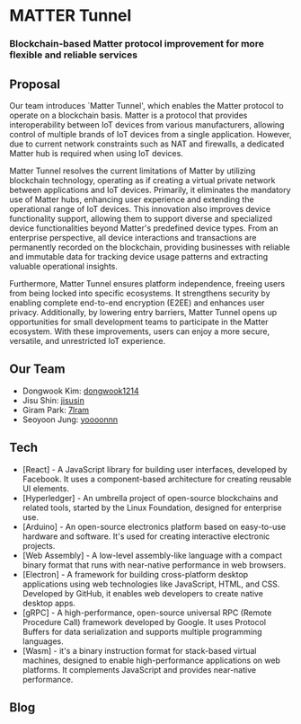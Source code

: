 # MATTER Tunnel

### Blockchain-based Matter protocol improvement for more flexible and reliable services

## Proposal

Our team introduces `Matter Tunnel', which enables the Matter protocol to operate on a blockchain basis.
Matter is a protocol that provides interoperability between IoT devices from various manufacturers, allowing control of multiple
brands of IoT devices from a single application. However, due to current
network constraints such as NAT and firewalls, a dedicated Matter hub is required
when using IoT devices.

Matter Tunnel resolves the current limitations of
Matter by utilizing blockchain technology, operating as if creating a virtual
private network between applications and IoT devices. Primarily, it eliminates the mandatory use of Matter hubs, enhancing user experience and extending the operational range of IoT devices. This innovation also improves device functionality support, allowing them to support diverse and specialized device functionalities
beyond Matter's predefined device types. From an enterprise
perspective, all device interactions and transactions are permanently recorded
on the blockchain, providing businesses with reliable and immutable data for
tracking device usage patterns and extracting valuable operational insights.

Furthermore, Matter Tunnel ensures platform independence, freeing users from
being locked into specific ecosystems. It strengthens security by enabling
complete end-to-end encryption (E2EE) and enhances user privacy. Additionally,
by lowering entry barriers, Matter Tunnel opens up opportunities for small development
teams to participate in the Matter ecosystem. With these improvements, users
can enjoy a more secure, versatile, and unrestricted IoT experience.

## Our Team

- Dongwook Kim: [dongwook1214](https://github.com/dongwook1214)
- Jisu Shin: [jisusin](https://github.com/jisusin)
- Giram Park: [7lram](https://github.com/7lram)
- Seoyoon Jung: [yoooonnn](https://github.com/yoooonnn)

## Tech

- [React] -
  A JavaScript library for building user interfaces, developed by Facebook. It uses a component-based architecture for creating reusable UI elements.
- [Hyperledger] -
  An umbrella project of open-source blockchains and related tools, started by the Linux Foundation, designed for enterprise use.
- [Arduino] -
  An open-source electronics platform based on easy-to-use hardware and software. It's used for creating interactive electronic projects.
- [Web Assembly] -
  A low-level assembly-like language with a compact binary format that runs with near-native performance in web browsers.
- [Electron] -
  A framework for building cross-platform desktop applications using web technologies like JavaScript, HTML, and CSS. Developed by GitHub, it enables web developers to create native desktop apps.
- [gRPC] -
  A high-performance, open-source universal RPC (Remote Procedure Call) framework developed by Google. It uses Protocol Buffers for data serialization and supports multiple programming languages.
- [Wasm] -
  it's a binary instruction format for stack-based virtual machines, designed to enable high-performance applications on web platforms. It complements JavaScript and provides near-native performance.

## Blog
